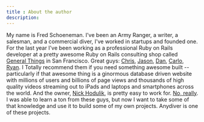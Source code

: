 ```yaml
---
title : About the author
description:
---
```


My name is Fred Schoeneman.  I've been an Army Ranger, a writer, a salesman, and a commercial diver, I've worked in startups and founded one.  For the last year I've been working as a professional Ruby on Rails developer at a pretty awesome Ruby on Rails consulting shop called [General Things](http://generalthings.com/ideas/philosophy/) in San Francisco.  Great guys:  [Chris](http://chris.merciboq.com/), [Jason](http://jasonsupafly.merciboq.com/), [Dan](http://dansteinicke.merciboq.com/), [Carlo](http://carlo.merciboq.com/), [Ryan](http://ryan.merciboq.com/).  I Totally recommend them if you need something awesome built -- particularly if that awesome thing is a ginormous database driven website with millions of users and billions of page views and thousands of high quality videos streaming out to iPads and laptops and smartphones across the world.  And the owner, [Nick Hodulik](http://nick.merciboq.com/), is pretty easy to work for.  [No, really](http://generalthings.com/ideas/philosophy/).  I was able to learn a ton from these guys, but now I want to take some of that knowledge and use it to build some of my own projects.  Anydiver is one of these projects.  
